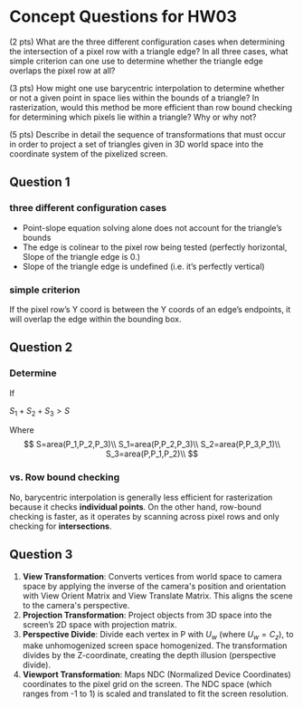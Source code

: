 # Concept Questions for HW03

(2 pts) What are the three different configuration cases when determining the intersection of a pixel row with a triangle edge? In all three cases, what simple criterion can one use to determine whether the triangle edge overlaps the pixel row at all?

(3 pts) How might one use barycentric interpolation to determine whether or not a given point in space lies within the bounds of a triangle? In rasterization, would this method be more efficient than row bound checking for determining which pixels lie within a triangle? Why or why not?

(5 pts) Describe in detail the sequence of transformations that must occur in order to project a set of triangles given in 3D world space into the coordinate system of the pixelized screen.



## Question 1

### three different configuration cases

- Point-slope equation solving alone does not account for the triangle’s bounds
- The edge is colinear to the pixel row being tested (perfectly horizontal, Slope of the triangle edge is 0.)
- Slope of the triangle edge is undefined (i.e. it’s perfectly vertical)

### simple criterion

If the pixel row’s Y coord is between the Y coords of an edge’s endpoints, it will overlap the edge within the bounding box.

## Question 2

### Determine

If

$S_1+S_2+S_3>S$

Where
$$
S=area(P_1,P_2,P_3)\\
S_1=area(P,P_2,P_3)\\
S_2=area(P,P_3,P_1)\\
S_3=area(P,P_1,P_2)\\
$$

### vs. Row bound checking

No, barycentric interpolation is generally less efficient for rasterization because it checks **individual points**. On the other hand, row-bound checking is faster, as it operates by scanning across pixel rows and only checking for **intersections**.

## Question 3

1. **View Transformation**: Converts vertices from world space to camera space by applying the inverse of the camera's position and orientation with View Orient Matrix and View Translate Matrix. This aligns the scene to the camera's perspective.
2. **Projection Transformation**: Project objects from 3D space into the screen’s 2D space with projection matrix.
3. **Perspective Divide**: Divide each vertex in P with $U_w$ (where $U_w=C_z$), to make unhomogenized screen space homogenized. The transformation divides by the Z-coordinate, creating the depth illusion (perspective divide).
4. **Viewport Transformation**: Maps NDC (Normalized Device Coordinates) coordinates to the pixel grid on the screen. The NDC space (which ranges from -1 to 1) is scaled and translated to fit the screen resolution.
